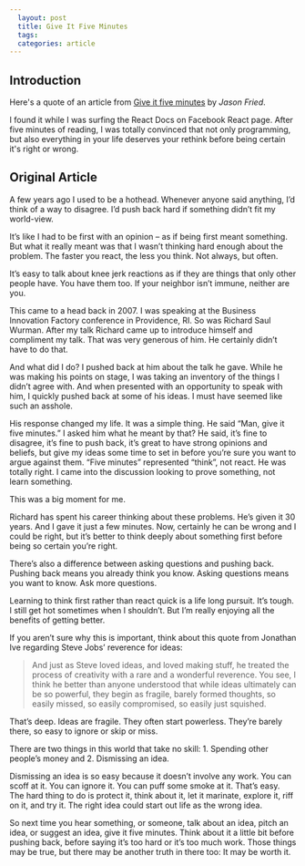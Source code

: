 ```yaml
---
  layout: post
  title: Give It Five Minutes
  tags:
  categories: article
---
```


## Introduction

Here's a quote of an article from [Give it five minutes](https://signalvnoise.com/posts/3124-give-it-five-minutes) by *Jason Fried*.

I found it while I was surfing the React Docs on Facebook React page. <!--excerpt-->After five minutes of reading, I was totally convinced that not only programming, but also everything in your life deserves your rethink before being certain it's right or wrong.

## Original Article

A few years ago I used to be a hothead. Whenever anyone said anything, I’d think of a way to disagree. I’d push back hard if something didn’t fit my world-view.

It’s like I had to be first with an opinion – as if being first meant something. But what it really meant was that I wasn’t thinking hard enough about the problem. The faster you react, the less you think. Not always, but often.

It’s easy to talk about knee jerk reactions as if they are things that only other people have. You have them too. If your neighbor isn’t immune, neither are you.

This came to a head back in 2007. I was speaking at the Business Innovation Factory conference in Providence, RI. So was Richard Saul Wurman. After my talk Richard came up to introduce himself and compliment my talk. That was very generous of him. He certainly didn’t have to do that.

And what did I do? I pushed back at him about the talk he gave. While he was making his points on stage, I was taking an inventory of the things I didn’t agree with. And when presented with an opportunity to speak with him, I quickly pushed back at some of his ideas. I must have seemed like such an asshole.

His response changed my life. It was a simple thing. He said “Man, give it five minutes.” I asked him what he meant by that? He said, it’s fine to disagree, it’s fine to push back, it’s great to have strong opinions and beliefs, but give my ideas some time to set in before you’re sure you want to argue against them. “Five minutes” represented “think”, not react. He was totally right. I came into the discussion looking to prove something, not learn something.

This was a big moment for me.

Richard has spent his career thinking about these problems. He’s given it 30 years. And I gave it just a few minutes. Now, certainly he can be wrong and I could be right, but it’s better to think deeply about something first before being so certain you’re right.

There’s also a difference between asking questions and pushing back. Pushing back means you already think you know. Asking questions means you want to know. Ask more questions.

Learning to think first rather than react quick is a life long pursuit. It’s tough. I still get hot sometimes when I shouldn’t. But I’m really enjoying all the benefits of getting better.

If you aren’t sure why this is important, think about this quote from Jonathan Ive regarding Steve Jobs’ reverence for ideas:

>And just as Steve loved ideas, and loved making stuff, he treated the process of creativity with a rare and a wonderful reverence. You see, I think he better than anyone understood that while ideas ultimately can be so powerful, they begin as fragile, barely formed thoughts, so easily missed, so easily compromised, so easily just squished.

That’s deep. Ideas are fragile. They often start powerless. They’re barely there, so easy to ignore or skip or miss.

There are two things in this world that take no skill: 1. Spending other people’s money and 2. Dismissing an idea.

Dismissing an idea is so easy because it doesn’t involve any work. You can scoff at it. You can ignore it. You can puff some smoke at it. That’s easy. The hard thing to do is protect it, think about it, let it marinate, explore it, riff on it, and try it. The right idea could start out life as the wrong idea.

So next time you hear something, or someone, talk about an idea, pitch an idea, or suggest an idea, give it five minutes. Think about it a little bit before pushing back, before saying it’s too hard or it’s too much work. Those things may be true, but there may be another truth in there too: It may be worth it.
